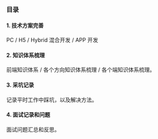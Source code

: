 ### 目录

#### 1. 技术方案完善

PC / H5 / Hybrid 混合开发 / APP 开发


#### 2. 知识体系梳理

前端知识体系 / 各个方向知识体系梳理 / 各个端知识体系梳理。

#### 3. 采坑记录

记录平时工作中踩坑，以及解决方法。

#### 4. 面试记录和问题

面试问题汇总和反思。
